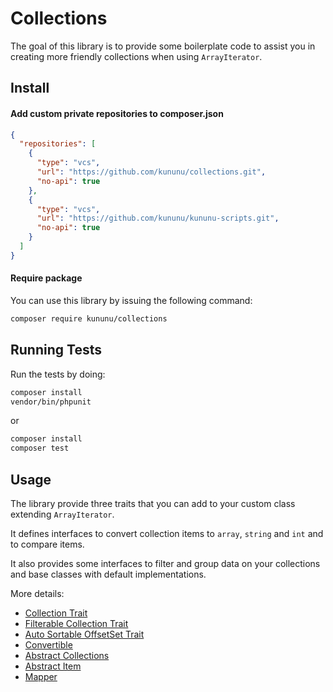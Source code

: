 # Collections

The goal of this library is to provide some boilerplate code to assist you in creating more friendly collections when using `ArrayIterator`.

## Install

#### Add custom private repositories to composer.json

```json
{
  "repositories": [
    {
      "type": "vcs",
      "url": "https://github.com/kununu/collections.git",
      "no-api": true
    },
    {
      "type": "vcs",
      "url": "https://github.com/kununu/kununu-scripts.git",
      "no-api": true
    }
  ]
}
```

#### Require package

You can use this library by issuing the following command:

```bash
composer require kununu/collections
```

## Running Tests

Run the tests by doing:

```bash
composer install
vendor/bin/phpunit
```

or

```bash
composer install
composer test
```

## Usage

The library provide three traits that you can add to your custom class extending `ArrayIterator`.

It defines interfaces to convert collection items to `array`, `string` and `int` and to compare items.

It also provides some interfaces to filter and group data on your collections and base classes with default implementations.

More details:

- [Collection Trait](docs/collection-trait.md)
- [Filterable Collection Trait](docs/filterable-collection-trait.md)
- [Auto Sortable OffsetSet Trait](docs/autosortable-offsetset-trait.md)
- [Convertible](docs/convertible.md)
- [Abstract Collections](docs/abstract-collections.md)
- [Abstract Item](docs/abstract-item.md)
- [Mapper](docs/mapper.md)

